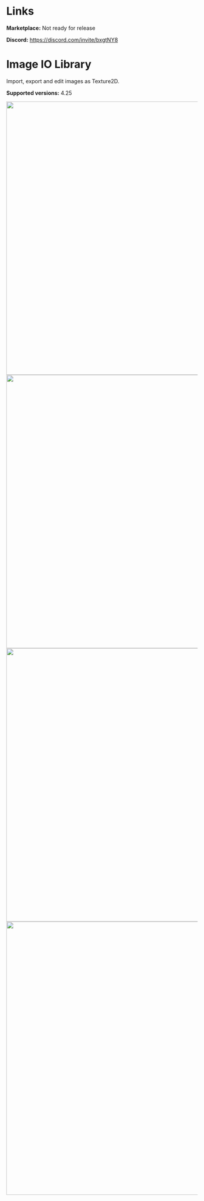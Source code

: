 # Links

**Marketplace:** Not ready for release

**Discord:** https://discord.com/invite/bxgtNY8



# Image IO Library
 Import, export and edit images as Texture2D.
 
 **Supported versions:** 4.25

<img src="https://cdn1.epicgames.com/ue/product/Screenshot/20pFunc-1920x1080-87806f3bc2746acab3f0bbe68d6ea063.png" width="720">
<img src="https://cdn1.epicgames.com/ue/product/Screenshot/Dialogs-1920x1080-cb206243070dd1ff3319b4736e8eb9d3.png" width="720">
<img src="https://cdn1.epicgames.com/ue/product/Screenshot/BPImplementation-1920x1080-ad67d94108056a9d997b67fdd5debbe6.png" width="720">
<img src="https://cdn1.epicgames.com/ue/product/Screenshot/CPPImplementation-1920x1080-50106df2c4879792c0b55322f5d205c9.png" width="720">

